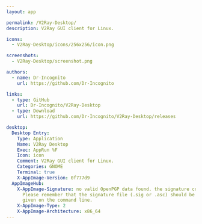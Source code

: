 ```yaml
---
layout: app

permalink: /V2Ray-Desktop/
description: V2Ray GUI client for Linux.

icons:
  - V2Ray-Desktop/icons/256x256/icon.png

screenshots:
  - V2Ray-Desktop/screenshot.png

authors:
  - name: Dr-Incognito
    url: https://github.com/Dr-Incognito

links:
  - type: GitHub
    url: Dr-Incognito/V2Ray-Desktop
  - type: Download
    url: https://github.com/Dr-Incognito/V2Ray-Desktop/releases

desktop:
  Desktop Entry:
    Type: Application
    Name: V2Ray Desktop
    Exec: AppRun %F
    Icon: icon
    Comment: V2Ray GUI client for Linux.
    Categories: GNOME
    Terminal: true
    X-AppImage-Version: 0f777d9
  AppImageHub:
    X-AppImage-Signature: no valid OpenPGP data found. the signature could not be verified.
      Please remember that the signature file (.sig or .asc) should be the first file
      given on the command line.
    X-AppImage-Type: 2
    X-AppImage-Architecture: x86_64
---
```

